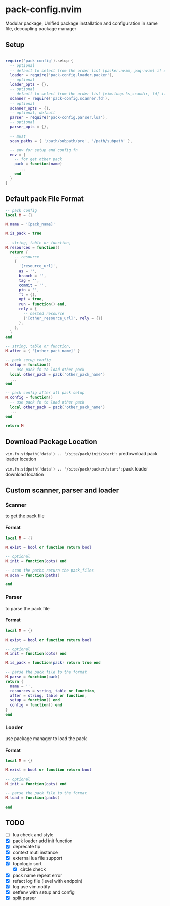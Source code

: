 # pack-config.nvim

Modular package, Unified package installation and configuration in same file, decoupling package manager

## Setup

```lua

require('pack-config').setup {
  -- optional
  -- default to select from the order list [packer.nvim, paq-nvim] if exists
  loader = require('pack-config.loader.packer'),
  -- optional
  loader_opts = {},
  -- optional
  -- default to select from the order list [vim.loop.fs_scandir, fd] if exists
  scanner = require('pack-config.scanner.fd'),
  -- optional
  scanner_opts = {},
  -- optional, default
  parser = require('pack-config.parser.lua'),
  -- optional
  parser_opts = {},

  -- must
  scan_paths = { '/path/subpath/pre', '/path/subpath' },

  -- env for setup and config fn
  env = {
    -- for get other pack
    pack = function(name)
      ...
    end
  }
}
```

## Default pack File Format

```lua
-- pack config
local M = {}

M.name = '[pack_name]'

M.is_pack = true

-- string, table or function,
M.resources = function()
  return {
    -- resource
    {
      '[resource_url]',
      as = '',
      branch = '',
      tag = '',
      commit = '',
      pin = '',
      ft = {},
      opt = true,
      run = function() end,
      rely = {
        -- nested resource
        {'[other_resource_url]', rely = {}}
      },
    },
  }
end

-- string, table or function,
M.after = { '[other_pack_name]' }

-- pack setup config
M.setup = function()
  -- use pack fn to load other pack
  local other_pack = pack('other_pack_name')
  ...
end

-- pack config after all pack setup
M.config = function()
  -- use pack fn to load other pack
  local other_pack = pack('other_pack_name')
  ...
end

return M
```

## Download Package Location

`vim.fn.stdpath('data') .. '/site/pack/init/start'`: predownload pack loader location

`vim.fn.stdpath('data') .. '/site/pack/packer/start'`: pack loader download location

## Custom scanner, parser and loader

### Scanner

to get the pack file

#### Format

```lua
local M = {}

M.exist = bool or function return bool

-- optional
M.init = function(opts) end

-- scan the paths return the pack_files
M.scan = function(paths)

end
```

### Parser

to parse the pack file

#### Format

```lua
local M = {}

M.exist = bool or function return bool

-- optional
M.init = function(opts) end

M.is_pack = function(pack) return true end

-- parse the pack file to the format
M.parse = function(pack)
return {
  name = '',
  resources = string, table or function,
  after = string, table or function,
  setup = function() end
  config = function() end
}
end
```

### Loader

use package manager to load the pack

#### Format

```lua
local M = {}

M.exist = bool or function return bool

-- optional
M.init = function(opts) end

-- parse the pack file to the format
M.load = function(packs)

end
```

## TODO

- [ ] lua check and style
- [x] pack loader add init function
- [x] deprecate tip
- [x] context muti instance
- [x] external lua file support
- [x] topologic sort
  - [x] circle check
- [x] pack name repeat error
- [x] refact log file (level with endpoin)
- [x] log use vim.notify
- [x] setfenv with setup and config
- [x] split parser
